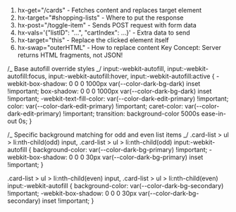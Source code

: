 <!--
   ┌──────────────────────┐    ┌──────────────────────┐    ┌──────────────────────┐
   │     app.js           │    │    data/data.js      │    │   public/styles.css  │
   │   (Server/Routes)    │    │   (Static Data)      │    │     (Styling)        │
   │   ██████████████     │    │   ░░░░░░░░░░░░░░░░   │    │   ▓▓▓▓▓▓▓▓▓▓▓▓▓▓▓    │
   │                      │    │                      │    │                      │
   │ • Express server     │◄───┤ • Shopping lists     │    │ • Card styling       │
   │ • Routes (/, /cards) │    │ • Items with status  │    │ • Item states        │
   │ • HTMX endpoints     │    │ • Static array       │    │ • Responsive design  │
   │ • Port 3000          │    │                      │    │                      │
   └──────────────────────┘    └──────────────────────┘    └──────────────────────┘
              │                          ▲                           ▲
              │ imports                  │ imports                   │ linked
              ▼                          │                           │
   ┌──────────────────────┐              │                           │
   │   views/index.js     │              │                           │
   │   (Homepage HTML)    │              │                           │
   │   ████████████████   │              │                           │
   │                      │              │                           │
   │ • Main HTML template │              │                           │
   │ • HTMX script load   │──────────────┘                           │
   │ • "Load lists" btn   │                                          │
   │ • Container div      │──────────────────────────────────────────┘
   └──────────────────────┘
              ▲
              │ imports
              │
   ┌──────────────────────┐    ┌──────────────────────┐    ┌──────────────────────┐
   │   views/cards.js     │    │   views/list.js      │    │   views/cart.js      │
   │  (Lists Container)   │    │  (Single List)       │    │  (Cart Items)        │
   │  ████████████████    │    │  ████████████████    │    │  ████████████████    │
   │                      │    │                      │    │                      │
   │ • Maps all lists     │───►│ • Single list card   │───►│ • Individual items   │
   │ • Creates UL wrapper │    │ • Title + total      │    │ • Toggle bought state│
   │                      │    │ • Maps cart items    │    │ • HTMX click handler │
   │                      │    │ • Add item form      │    │ • Color coding       │
   └──────────────────────┘    └──────────────────────┘    └──────────────────────┘
                                       HTMX FLOW DIAGRAM
   ┌─────────────────────────────────────────────────────────────────────────────────────┐
   │                              USER INTERACTIONS                                      │
   └─────────────────────────────────────────────────────────────────────────────────────┘
       Browser                    Express Server                   Data Layer
   ┌─────────────┐              ┌─────────────────┐              ┌──────────────┐
   │             │              │                 │              │              │
   │  1. Visit   │─────────────►│  GET /          │              │              │
   │     /       │              │  returns        │              │              │
   │             │◄─────────────│  index.js       │              │              │
   │             │              │                 │              │              │
   │             │              └─────────────────┘              │              │
   │  2. Click   │                                               │              │
   │  "Load      │              ┌─────────────────┐              │              │
   │   lists"    │─────────────►│  GET /cards     │─────────────►│ data.js      │
   │             │   hx-get     │  returns        │ import       │ array        │
   │             │◄─────────────│  cards.js()     │◄─────────────│              │
   │             │   HTML       │                 │              │              │
   │             │              └─────────────────┘              │              │
   │  3. Click   │                                               │              │
   │   item to   │              ┌─────────────────┐              │              │
   │   toggle    │─────────────►│ POST /toggle-   │─────────────►│ Modify       │
   │             │   hx-post    │      item       │ find & update│ bought       │
   │             │◄─────────────│ returns updated │◄─────────────│ status       │
   │             │   HTML       │ cart.js()       │              │              │
   └─────────────┘              └─────────────────┘              └──────────────┘
                                   FILE RESPONSIBILITIES
   ┌─────────────────────────────────────────────────────────────────────────────────────┐
   │ app.js         │ ► Main server file                                                 │
   │                │ ► Routes: /, /cards, /toggle-item                                  │
   │                │ ► Handles HTMX requests                                            │
   │                │ ► Imports all view functions                                       │
   ├────────────────┼────────────────────────────────────────────────────────────────────┤
   │ data/data.js   │ ► Static shopping lists array                                      │
   │                │ ► Contains: id, title, shop, cart[], total, weekday                │
   │                │ ► Items have: item, bought, units                                  │
   ├────────────────┼────────────────────────────────────────────────────────────────────┤
   │ views/index.js │ ► Homepage HTML template                                           │
   │                │ ► Loads HTMX library                                               │
   │                │ ► "Load lists" button with hx-get="/cards"                         │
   ├────────────────┼────────────────────────────────────────────────────────────────────┤
   │ views/cards.js │ ► Container for all shopping lists                                 │
   │                │ ► Maps through data array                                          │
   │                │ ► Calls list.js for each item                                      │
   ├────────────────┼────────────────────────────────────────────────────────────────────┤
   │ views/list.js  │ ► Single shopping list card                                        │
   │                │ ► Shows title, total, shop, weekday                                │
   │                │ ► Maps through cart items                                          │
   │                │ ► Calls cart.js for each item                                      │
   ├────────────────┼────────────────────────────────────────────────────────────────────┤
   │ views/cart.js  │ ► Individual cart item                                             │
   │                │ ► Toggle functionality with HTMX                                   │
   │                │ ► hx-post="/toggle-item" with listID & cartIndex                   │
   │                │ ► Visual states: .in-cart (green) / .out-cart (red)                │
   └─────────────────────────────────────────────────────────────────────────────────────┘
   ═══════════════════════════════════════════════════════════════════════════════════════ -->

<!-- ***********  H T M X   L E A R N I N G   P O I N T S  *********** -->

1.  hx-get="/cards" - Fetches content and replaces target element
2.  hx-target="#shopping-lists" - Where to put the response
3.  hx-post="/toggle-item" - Sends POST request with form data
4.  hx-vals='{"listID": "...", "cartIndex": ...}' - Extra data to send
5.  hx-target="this" - Replace the clicked element itself
6.  hx-swap="outerHTML" - How to replace content
    Key Concept: Server returns HTML fragments, not JSON!

<!-- ***********  W O R K I N G  *********** -->

/_ Base autofill override styles _/
input:-webkit-autofill,
input:-webkit-autofill:focus,
input:-webkit-autofill:hover,
input:-webkit-autofill:active {
-webkit-box-shadow: 0 0 0 1000px var(--color-dark-bg-dark) inset !important;
box-shadow: 0 0 0 1000px var(--color-dark-bg-dark) inset !important;
-webkit-text-fill-color: var(--color-dark-edit-primary) !important;
color: var(--color-dark-edit-primary) !important;
caret-color: var(--color-dark-edit-primary) !important;
transition: background-color 5000s ease-in-out 0s;
}

/_ Specific background matching for odd and even list items _/
.card-list > ul > li:nth-child(odd) input,
.card-list > ul > li:nth-child(odd) input:-webkit-autofill {
background-color: var(--color-dark-bg-primary) !important;
-webkit-box-shadow: 0 0 0 30px var(--color-dark-bg-primary) inset !important;
}

.card-list > ul > li:nth-child(even) input,
.card-list > ul > li:nth-child(even) input:-webkit-autofill {
background-color: var(--color-dark-bg-secondary) !important;
-webkit-box-shadow: 0 0 0 30px var(--color-dark-bg-secondary) inset !important;
}

<!-- ***********  W O R K I N G  *********** -->
